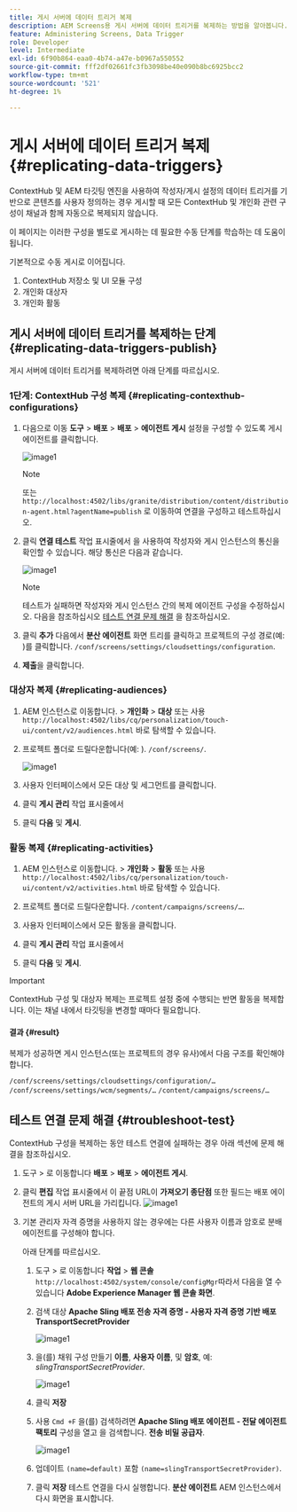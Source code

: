 ```yaml
---
title: 게시 서버에 데이터 트리거 복제
description: AEM Screens용 게시 서버에 데이터 트리거를 복제하는 방법을 알아봅니다.
feature: Administering Screens, Data Trigger
role: Developer
level: Intermediate
exl-id: 6f90b864-eaa0-4b74-a47e-b0967a550552
source-git-commit: fff2df02661fc3fb3098be40e090b8bc6925bcc2
workflow-type: tm+mt
source-wordcount: '521'
ht-degree: 1%

---
```


# 게시 서버에 데이터 트리거 복제 {#replicating-data-triggers}

ContextHub 및 AEM 타깃팅 엔진을 사용하여 작성자/게시 설정의 데이터 트리거를 기반으로 콘텐츠를 사용자 정의하는 경우 게시할 때 모든 ContextHub 및 개인화 관련 구성이 채널과 함께 자동으로 복제되지 않습니다.

이 페이지는 이러한 구성을 별도로 게시하는 데 필요한 수동 단계를 학습하는 데 도움이 됩니다.

기본적으로 수동 게시로 이어집니다.

1. ContextHub 저장소 및 UI 모듈 구성
1. 개인화 대상자
1. 개인화 활동

## 게시 서버에 데이터 트리거를 복제하는 단계 {#replicating-data-triggers-publish}

게시 서버에 데이터 트리거를 복제하려면 아래 단계를 따르십시오.

### 1단계: ContextHub 구성 복제 {#replicating-contexthub-configurations}

1. 다음으로 이동 **도구** > **배포** > **배포** > **에이전트 게시** 설정을 구성할 수 있도록 게시 에이전트를 클릭합니다.

   ![image1](/help/user-guide/assets/replicating-triggers/replicating-triggers1.png)

   >[!NOTE]
   >
   >또는 `http://localhost:4502/libs/granite/distribution/content/distribution-agent.html?agentName=publish` 로 이동하여 연결을 구성하고 테스트하십시오.

1. 클릭 **연결 테스트** 작업 표시줄에서 을 사용하여 작성자와 게시 인스턴스의 통신을 확인할 수 있습니다. 해당 통신은 다음과 같습니다.

   ![image1](/help/user-guide/assets/replicating-triggers/replicating-triggers2.png)

   >[!NOTE]
   >
   >테스트가 실패하면 작성자와 게시 인스턴스 간의 복제 에이전트 구성을 수정하십시오. 다음을 참조하십시오 [테스트 연결 문제 해결](/help/user-guide/replicating-data-triggers.md#troubleshoot-test) 을 참조하십시오.

1. 클릭 **추가** 다음에서 **분산 에이전트** 화면 트리를 클릭하고 프로젝트의 구성 경로(예: )를 클릭합니다. `/conf/screens/settings/cloudsettings/configuration`.

1. **제출**&#x200B;을 클릭합니다.

### 대상자 복제 {#replicating-audiences}

1. AEM 인스턴스로 이동합니다. > **개인화** > **대상** 또는 사용 `http://localhost:4502/libs/cq/personalization/touch-ui/content/v2/audiences.html` 바로 탐색할 수 있습니다.

1. 프로젝트 폴더로 드릴다운합니다(예: ). `/conf/screens/`.

   ![image1](/help/user-guide/assets/replicating-triggers/replicating-triggers10.png)

1. 사용자 인터페이스에서 모든 대상 및 세그먼트를 클릭합니다.

1. 클릭 **게시 관리** 작업 표시줄에서

1. 클릭 **다음** 및 **게시**.

### 활동 복제  {#replicating-activities}

1. AEM 인스턴스로 이동합니다. > **개인화** > **활동** 또는 사용 `http://localhost:4502/libs/cq/personalization/touch-ui/content/v2/activities.html` 바로 탐색할 수 있습니다.

1. 프로젝트 폴더로 드릴다운합니다. `/content/campaigns/screens/…`.

1. 사용자 인터페이스에서 모든 활동을 클릭합니다.

1. 클릭 **게시 관리** 작업 표시줄에서

1. 클릭 **다음** 및 **게시**.

>[!IMPORTANT]
>
>ContextHub 구성 및 대상자 복제는 프로젝트 설정 중에 수행되는 반면 활동을 복제합니다. 이는 채널 내에서 타깃팅을 변경할 때마다 필요합니다.

#### 결과 {#result}

복제가 성공하면 게시 인스턴스(또는 프로젝트의 경우 유사)에서 다음 구조를 확인해야 합니다.

`/conf/screens/settings/cloudsettings/configuration/…`
`/conf/screens/settings/wcm/segments/…`
`/content/campaigns/screens/…`

## 테스트 연결 문제 해결 {#troubleshoot-test}

ContextHub 구성을 복제하는 동안 테스트 연결에 실패하는 경우 아래 섹션에 문제 해결을 참조하십시오.

1. 도구 > 로 이동합니다 **배포** > **배포** > **에이전트 게시**.

1. 클릭 **편집** 작업 표시줄에서 이 끝점 URL이 **가져오기 종단점** 또한 필드는 배포 에이전트의 게시 서버 URL을 가리킵니다.
   ![image1](/help/user-guide/assets/replicating-triggers/replicating-triggers9.png)

1. 기본 관리자 자격 증명을 사용하지 않는 경우에는 다른 사용자 이름과 암호로 분배 에이전트를 구성해야 합니다.

   아래 단계를 따르십시오.

   1. 도구 > 로 이동합니다 **작업** > **웹 콘솔** `http://localhost:4502/system/console/configMgr`따라서 다음을 열 수 있습니다 **Adobe Experience Manager 웹 콘솔 화면**.
   1. 검색 대상 **Apache Sling 배포 전송 자격 증명 - 사용자 자격 증명 기반 배포TransportSecretProvider**

      ![image1](/help/user-guide/assets/replicating-triggers/replicating-triggers6.png)

   1. 을(를) 채워 구성 만들기 **이름**, **사용자 이름**, 및 **암호**, 예: *slingTransportSecretProvider*.

      ![image1](/help/user-guide/assets/replicating-triggers/replicating-triggers7.png)

   1. 클릭 **저장**
   1. 사용 `Cmd +F` 을(를) 검색하려면 **Apache Sling 배포 에이전트 - 전달 에이전트 팩토리** 구성을 열고 을 검색합니다. **전송 비밀 공급자**.

      ![image1](/help/user-guide/assets/replicating-triggers/replicating-triggers8.png)

   1. 업데이트 `(name=default)` 포함 `(name=slingTransportSecretProvider)`.
   1. 클릭 **저장** 테스트 연결을 다시 실행합니다. **분산 에이전트** AEM 인스턴스에서 다시 화면을 표시합니다.
